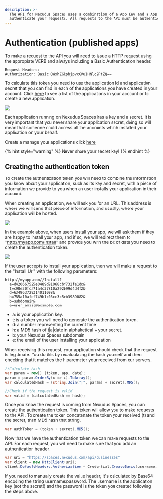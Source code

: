 ```yaml
---
description: >-
  The API for Nexudus Spaces uses a combination of a App Key and a App secret to
  authenticate your requests. All requests to the API must be authenticated.
---
```


# Authentication \(published apps\)

To make a request to the API you will need to issue a HTTP request using the appropiate VERB and always including a Basic Authentication header.

```text
Request Headers:
Authorization: Basic QWxhZGRpbjpvcGVuIHNlc2FtZQ==
```

To calculate this token you need to use the application Id and application secret that you can find in each of the applications you have created in your account. Click [here](https://spaces.nexudus.com/Apps/applications) to see a list of the applications in your account or to create a new application.

[![](http://help.spaces.nexudus.com/content/images/captures/app-secret-en.png)](http://help.spaces.nexudus.com/content/images/captures/app-secret-en.png)

Each application running on Nexudus Spaces has a key and a secret. It is very important that you never share your application secret, doing so will mean that someone could access all the accounts which installed your application on your behalf.

Create a manage your applications click [here](https://spaces.nexudus.com/Apps/applications)

{% hint style="warning" %}
Never share your secret key!
{% endhint %}

## Creating the authentication token

To create the authentication token you will need to combine the information you know about your application, such as its key and secret, with a piece of information we provide to you when an user installs your application in their account.

When creating an application, we will ask you for an URL. This address is where we will send that piece of information, and usually, where your application will be hosted.

[![](http://help.spaces.nexudus.com/content/images/captures/install-url-en.png)](http://help.spaces.nexudus.com/content/images/captures/install-url-en.png)

In the example above, when users install your app, we will ask them if they are happy to install your app, and if so, we will redirect them to "http://myapp.com/Install" and provide you with the bit of data you need to create the authentication token.

[![](http://help.spaces.nexudus.com/content/images/captures/access-request-en.png)](http://help.spaces.nexudus.com/content/images/captures/access-request-en.png)  


If the user accepts to install your application, then we will make a request to the "Install Url" with the following parameters:

```text
http://myapp.com//Install?
  a=d420667525e0489d91068cbf732fe1dc&
  t=c90e30fca71a4c37810a292b99d4d4f2&
  d=634963729314011098&
  h=785a10afef749b1c26cc3c5eb3989082&
  b=subdomain&
  e=user_email@example.com
```

* a: is your application key.
* t: is a token you will need to generate the authentication token.
* d: a number representing the current time
* h: a MD5 hash of t\|a\|date in alphabetical + your secret.
* b: your Nexudus Spaces subdomain
* e: the email of the user installing your application

When receiving this request, your application should check that the request is legitimate. You do this by recalculating the hash yourself and then checking that it matches the h paremeter your received from our servers.

```csharp
//Calculate hash
var param = new[] {token, app, date};
param = param.OrderBy(x => x).ToArray();
var calculatedHash = (string.Join("|", param) + secret).MD5();

//Check if the request is valid
var valid = (calculatedHash == hash);
```

Once you know the request is coming from Nexudus Spaces, you can create the authentication token. This token will allow you to make requests to the API. To create the token concatenate the token your received \(t\) and the secret, then MD5 hash that string.

```csharp
var authToken = (token + secret).MD5();
```

Now that we have the authentication token we can make requests to the API. For each request, you will need to make sure that you add an authentication header.

```csharp
var uri = "https://spaces.nexudus.com/api/businesses"
var client = new HttpClient(uri);
client.DefaultHeaders.Authorization = Credential.CreateBasic(username, password);
```

If you need to manually create the value header, it's calculated by Base64 encoding the string username:password. The username is the application key \(not the secret!\) and the password is the token you created following the steps above.


